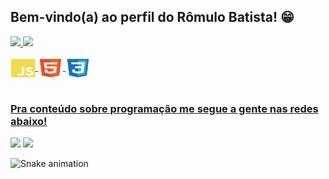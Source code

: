 ## Bem-vindo(a) ao perfil do Rômulo Batista! 😁

 <div>
   <a href="https://github.com/romulo-Batista">
   <img height="180em" src="https://github-readme-stats.vercel.app/api?username=romulo-Batista&show_icons=true&theme=merko&include_all_commits=true&count_private=true"/>
   <img height="180em" src="https://github-readme-stats.vercel.app/api/top-langs/?username=romulo-Batista&layout=compact&langs_count=6&theme=tokyonight"/>

</div>
<div style="display: inline_block"><br>
  <img align="center" alt="Js" height="30" width="40" src="https://raw.githubusercontent.com/devicons/devicon/master/icons/javascript/javascript-plain.svg">
  <img align="center" alt="HTML" height="30" width="40" src="https://raw.githubusercontent.com/devicons/devicon/master/icons/html5/html5-original.svg">
  <img align="center" alt="CSS" height="30" width="40" src="https://raw.githubusercontent.com/devicons/devicon/master/icons/css3/css3-original.svg">
</div>
 
 <br>
 
  ### Pra conteúdo sobre programação me segue a gente nas redes abaixo!
 
<div> 
  <a href="" target="_blank"><img src="romulo.g.batista84-Instagram-%23E4405F?style=for-the-badge&logo=instagram&logoColor=white" target="_blank"></a>
  <a href="https://www.linkedin.com/in/romulo-batista" target="_blank"><img src="https://img.shields.io/badge/-LinkedIn-%230077B5?style=for-the-badge&logo=linkedin&logoColor=white" target="_blank"></a> 
 
  ![Snake animation](https://github.com/romulo-Batista/romulo-Batista/blob/output/github-contribution-grid-snake.svg)

</div>

